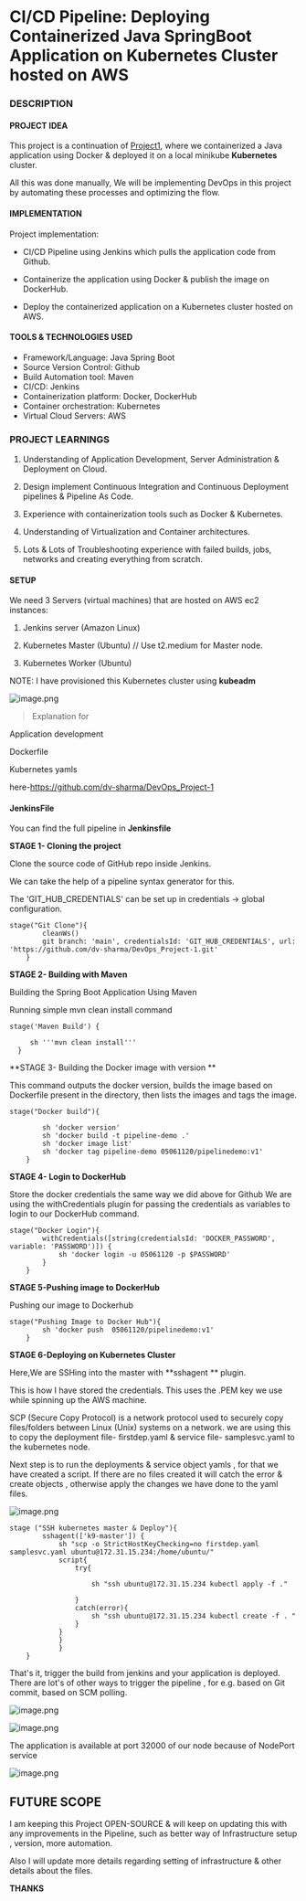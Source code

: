 # CI/CD Pipeline: Deploying Containerized Java SpringBoot Application on Kubernetes Cluster hosted on AWS

### DESCRIPTION

#### PROJECT IDEA 

This project is a continuation of [Project1](https://github.com/dv-sharma/DevOps_Project-1), where we containerized a Java application using Docker & deployed it on a local minikube **Kubernetes** cluster.

All this was done manually, We will be implementing DevOps in this project by automating these processes and optimizing the flow.

#### IMPLEMENTATION

Project implementation:

- CI/CD Pipeline using Jenkins which pulls the application code from Github.

- Containerize the application using Docker & publish the image on DockerHub.

- Deploy the containerized application on a Kubernetes cluster hosted on AWS.

#### TOOLS & TECHNOLOGIES USED

- Framework/Language: Java Spring Boot
- Source Version Control: Github
- Build Automation tool: Maven
- CI/CD: Jenkins
- Containerization platform: Docker, DockerHub
- Container orchestration: Kubernetes
- Virtual Cloud Servers: AWS

### PROJECT LEARNINGS

1. Understanding of Application Development, Server Administration & Deployment on Cloud.

2. Design implement Continuous Integration and Continuous Deployment pipelines & Pipeline As Code.

3. Experience with containerization tools such as Docker & Kubernetes.

4. Understanding of Virtualization and Container architectures.

5. Lots & Lots of Troubleshooting experience with failed builds, jobs, networks and creating everything from scratch.

#### SETUP

We need 3 Servers (virtual machines) that are hosted on AWS ec2 instances:


1.  Jenkins server (Amazon Linux) 

2. Kubernetes Master (Ubuntu) // Use t2.medium for Master node.

3. Kubernetes Worker (Ubuntu)

NOTE: I have provisioned this Kubernetes cluster using **kubeadm**



![image.png](https://cdn.hashnode.com/res/hashnode/image/upload/v1643390063430/4b5T_DE3f.png)

> Explanation for 

Application development

Dockerfile 

Kubernetes yamls 

here-https://github.com/dv-sharma/DevOps_Project-1

#### JenkinsFile

You can find the full pipeline in **Jenkinsfile**

**STAGE 1- Cloning the project**

Clone the source code of GitHub repo inside Jenkins.

We can take the help of a pipeline syntax generator for this.

The 'GIT_HUB_CREDENTIALS' can be set up in credentials -> global configuration.


```
stage("Git Clone"){
        cleanWs()
        git branch: 'main', credentialsId: 'GIT_HUB_CREDENTIALS', url: 'https://github.com/dv-sharma/DevOps_Project-1.git'
    }
```

**STAGE 2- Building with Maven**

Building the Spring Boot Application Using Maven

Running simple mvn clean install command

```
stage('Maven Build') {

     sh '''mvn clean install'''
  }
```

**STAGE 3- Building the Docker image with version **

This command outputs the docker version, builds the image based on Dockerfile present in the directory, then lists the images and tags the image.


```
stage("Docker build"){

        sh 'docker version'
        sh 'docker build -t pipeline-demo .'
        sh 'docker image list'
        sh 'docker tag pipeline-demo 05061120/pipelinedemo:v1'
    }
```

**STAGE 4- Login to DockerHub**

Store the docker credentials the same way we did above for Github
We are using the withCredentials plugin for passing the credentials as variables to login to our DockerHub command.


```
stage("Docker Login"){
        withCredentials([string(credentialsId: 'DOCKER_PASSWORD', variable: 'PASSWORD')]) {
            sh 'docker login -u 05061120 -p $PASSWORD'
        }
    }
```

**STAGE 5-Pushing image to DockerHub**

Pushing our image to Dockerhub

```.
stage("Pushing Image to Docker Hub"){
        sh 'docker push  05061120/pipelinedemo:v1'
    }
```

**STAGE 6-Deploying on Kubernetes Cluster**

Here,We are SSHing into the master with **sshagent ** plugin.

This is how I have stored the credentials. This uses the .PEM key we use while spinning up the AWS machine.

SCP (Secure Copy Protocol) is a network protocol used to securely copy files/folders between Linux (Unix) systems on a network.
we are using this to copy the deployment file- firstdep.yaml & service file- samplesvc.yaml to the kubernetes node.

Next step is to run the deployments & service object yamls , for that we have created a script. If there are no files created it will catch the error & create objects , otherwise apply the changes we have done to the yaml files.

![image.png](https://cdn.hashnode.com/res/hashnode/image/upload/v1643396402323/kmKBmL_Es.png)

```
stage ("SSH kubernetes master & Deploy"){
        sshagent(['k9-master']) {
            sh "scp -o StrictHostKeyChecking=no firstdep.yaml samplesvc.yaml ubuntu@172.31.15.234:/home/ubuntu/"
            script{
                try{
                    
                    sh "ssh ubuntu@172.31.15.234 kubectl apply -f ."
                    
                }
                catch(error){
                    sh "ssh ubuntu@172.31.15.234 kubectl create -f . "
                }                
            }
            }
            }
    }
```

That's it, trigger the build from jenkins and your application is deployed. There are lot's of other ways to trigger the pipeline , for e.g. based on Git commit, based on SCM polling. 

![image.png](https://cdn.hashnode.com/res/hashnode/image/upload/v1643397256931/tg4673kTW.png)


![image.png](https://cdn.hashnode.com/res/hashnode/image/upload/v1643397490959/4yi6vXnXF.png)

The application is available at port 32000 of our node because of NodePort service


![image.png](https://cdn.hashnode.com/res/hashnode/image/upload/v1643446777403/MubycHgKW.png)


##  FUTURE SCOPE

I am keeping this Project OPEN-SOURCE & will keep on updating this with any improvements in the Pipeline, such as better way of Infrastructure setup , version, more automation.

Also I will update more details regarding setting of infrastructure & other details about the files.

**THANKS**






